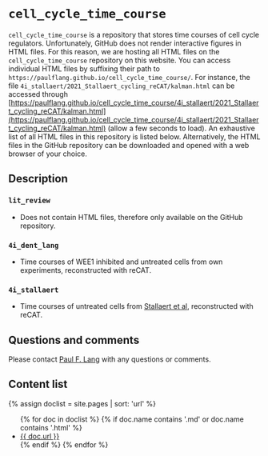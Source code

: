# `cell_cycle_time_course`

`cell_cycle_time_course` is a repository that stores time courses of cell cycle regulators. Unfortunately, GitHub does not render interactive figures in HTML files. For this reason, we are hosting all HTML files on the `cell_cycle_time_course` repository on this website. You can access individual HTML files by suffixing their path to `https://paulflang.github.io/cell_cycle_time_course/`. For instance, the file `4i_stallaert/2021_Stallaert_cycling_reCAT/kalman.html` can be accessed through [https://paulflang.github.io/cell_cycle_time_course/4i_stallaert/2021_Stallaert_cycling_reCAT/kalman.html](https://paulflang.github.io/cell_cycle_time_course/4i_stallaert/2021_Stallaert_cycling_reCAT/kalman.html) (allow a few seconds to load). An exhaustive list of all HTML files in this repository is listed below. Alternatively, the HTML files in the GitHub repository can be downloaded and opened with a web browser of your choice.

## Description

### `lit_review`
* Does not contain HTML files, therefore only available on the GitHub repository.

### `4i_dent_lang`
* Time courses of WEE1 inhibited and untreated cells from own experiments, reconstructed with reCAT.

### `4i_stallaert`
* Time courses of untreated cells from [Stallaert et al](https://www.biorxiv.org/content/10.1101/2021.02.11.430845v1), reconstructed with reCAT.

## Questions and comments
Please contact [Paul F. Lang](mailto:paul.lang@wolfson.ox.ac.uk) with any questions or comments.

## Content list

{% assign doclist = site.pages | sort: 'url'  %}
<ul>
   {% for doc in doclist %}
        {% if doc.name contains '.md' or doc.name contains '.html' %}
            <li><a href="{{ site.baseurl }}{{ doc.url }}">{{ doc.url }}</a></li>
        {% endif %}
    {% endfor %}
</ul>

